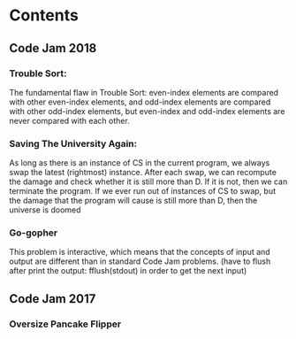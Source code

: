 # Contents

## Code Jam 2018

### Trouble Sort:
 
 The fundamental flaw in Trouble Sort: even-index elements are compared with other even-index elements, and odd-index elements are compared with other odd-index elements, but even-index and odd-index elements are never compared with each other.
 
 

### Saving The University Again:

As long as there is an instance of CS in the current program, we always swap the latest (rightmost) instance. After each swap, we can recompute the damage and check whether it is still more than D. If it is not, then we can terminate the program. If we ever run out of instances of CS to swap, but the damage that the program will cause is still more than D, then the universe is doomed

### Go-gopher

This problem is interactive, which means that the concepts of input and output are different than in standard Code Jam problems. (have to flush after print the output: fflush(stdout) in order to get the next input)


## Code Jam 2017

### Oversize Pancake Flipper


